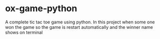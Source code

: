 # ox-game-python
A complete tic tac toe game using python. In this project when some one won the game so the game is restart automatically and the winner name shows on terminal
